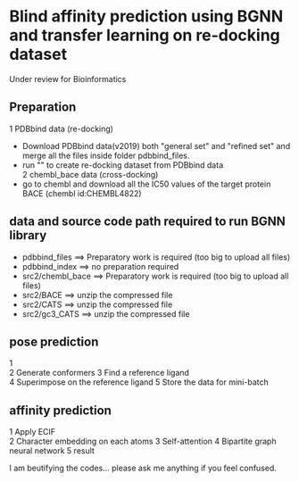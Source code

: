 # Blind affinity prediction using BGNN and transfer learning on re-docking dataset  
Under review for Bioinformatics

## Preparation  
1 PDBbind data (re-docking)    
- Download PDBbind data(v2019) both "general set" and "refined set" and merge all the files inside folder pdbbind_files.  
- run "" to create re-docking dataset from PDBbind data  
2 chembl_bace data (cross-docking)  
- go to chembl and download all the IC50 values of the target protein BACE (chembl id:CHEMBL4822)
 
## data and source code path required to run BGNN library  
- pdbbind_files ==> Preparatory work is required (too big to upload all files)  
- pdbbind_index ==> no preparation required  
- src2/chembl_bace ==> Preparatory work is required (too big to upload all files)  
- src2/BACE ==> unzip the compressed file  
- src2/CATS ==> unzip the compressed file  
- src2/gc3_CATS ==> unzip the compressed file  

## pose prediction  
1   
2 Generate conformers 
3 Find a reference ligand  
4 Superimpose on the reference ligand 
5 Store the data for mini-batch 
  
## affinity prediction  
1 Apply ECIF  
2 Character embedding on each atoms 
3 Self-attention 
4 Bipartite graph neural network 
5 result 
  
I am beutifying the codes... please ask me anything if you feel confused.
